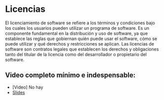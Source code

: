 # Licencias

El licenciamiento de software se refiere a los términos y condiciones bajo los cuales los usuarios pueden utilizar un programa de software. Es un componente fundamental en la distribución y uso de software, ya que establece las reglas que gobiernan quién puede usar el software, cómo se puede utilizar y qué derechos y restricciones se aplican. Las licencias de software son contratos legales que establecen los derechos y obligaciones tanto del titular de la licencia como del desarrollador o propietario del software.

## Video completo mínimo e indespensable:

- [Video] No hay
- [Slides](./slides.ipynb)



